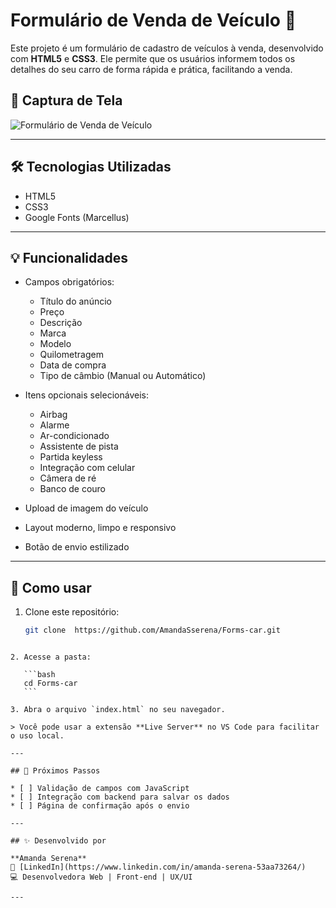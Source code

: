 # Formulário de Venda de Veículo 🚗

Este projeto é um formulário de cadastro de veículos à venda, desenvolvido com **HTML5** e **CSS3**. Ele permite que os usuários informem todos os detalhes do seu carro de forma rápida e prática, facilitando a venda.

## 📸 Captura de Tela

![Formulário de Venda de Veículo](./screencapture-127-0-0-1-5500-index-html-2025-07-05-19_34_40.png)

---

## 🛠 Tecnologias Utilizadas

- HTML5  
- CSS3  
- Google Fonts (Marcellus)

---

## 💡 Funcionalidades

- Campos obrigatórios:
  - Título do anúncio
  - Preço
  - Descrição
  - Marca
  - Modelo
  - Quilometragem
  - Data de compra
  - Tipo de câmbio (Manual ou Automático)

- Itens opcionais selecionáveis:
  - Airbag
  - Alarme
  - Ar-condicionado
  - Assistente de pista
  - Partida keyless
  - Integração com celular
  - Câmera de ré
  - Banco de couro

- Upload de imagem do veículo  
- Layout moderno, limpo e responsivo  
- Botão de envio estilizado

---

## 📂 Como usar

1. Clone este repositório:
   ```bash
   git clone  https://github.com/AmandaSserena/Forms-car.git
````

2. Acesse a pasta:

   ```bash
   cd Forms-car
   ```

3. Abra o arquivo `index.html` no seu navegador.

> Você pode usar a extensão **Live Server** no VS Code para facilitar o uso local.

---

## 🚀 Próximos Passos

* [ ] Validação de campos com JavaScript
* [ ] Integração com backend para salvar os dados
* [ ] Página de confirmação após o envio

---

## ✨ Desenvolvido por

**Amanda Serena**
🔗 [LinkedIn](https://www.linkedin.com/in/amanda-serena-53aa73264/)
💻 Desenvolvedora Web | Front-end | UX/UI

---


